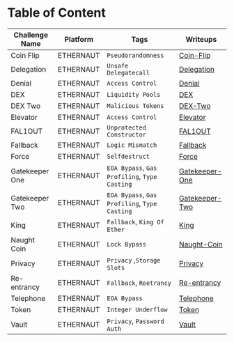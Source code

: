 # Table of Content

| Challenge Name                | Platform              | Tags                                              | Writeups                                                                         |
| ----------------------------- | --------------------- | ------------------------------------------------- | -------------------------------------------------------------------------------- |
| Coin Flip                     | ETHERNAUT             | `Pseudorandomness`                                | [Coin-Flip](/ETHERNAUT/Coin_Flip/writeup.md)                                     |
| Delegation                    | ETHERNAUT             | `Unsafe Delegatecall`                             | [Delegation](/ETHERNAUT/Delegation/writeup.md)                                   |
| Denial                        | ETHERNAUT             | `Access Control`                                  | [Denial](/ETHERNAUT/Denial/writeup.md)                                           |
| DEX                           | ETHERNAUT             | `Liquidity Pools`                                 | [DEX](/ETHERNAUT/DEX/writeup.md)                                                 |
| DEX Two                       | ETHERNAUT             | `Malicious Tokens`                                | [DEX-Two](/ETHERNAUT/DEX_Two/writeup.md)                                         |
| Elevator                      | ETHERNAUT             | `Access Control`                                  | [Elevator](/ETHERNAUT/Elevator/writeup.md)                                       |
| FAL1OUT                       | ETHERNAUT             | `Unprotected Constructor`                         | [FAL1OUT](/ETHERNAUT/FAL1OUT/writeup.md)                                         |
| Fallback                      | ETHERNAUT             | `Logic Mismatch`                                  | [Fallback](/ETHERNAUT/Fallback/writeup.md)                                       |
| Force                         | ETHERNAUT             | `Selfdestruct`                                    | [Force](/ETHERNAUT/Force/writeup.md)                                             |
| Gatekeeper One                | ETHERNAUT             | `EOA Bypass`, `Gas Profiling`, `Type Casting`     | [Gatekeeper-One](/ETHERNAUT/Gatekeeper_One/writeup.md)                           |
| Gatekeeper Two                | ETHERNAUT             | `EOA Bypass`, `Gas Profiling`, `Type Casting`     | [Gatekeeper-Two](/ETHERNAUT/Gatekeeper_Two/writeup.md)                           |
| King                          | ETHERNAUT             | `Fallback`, `King Of Ether`                       | [King](/ETHERNAUT/King/writeup.md)                                               |
| Naught Coin                   | ETHERNAUT             | `Lock Bypass`                                     | [Naught-Coin](/ETHERNAUT/Naught_Coin/writeup.md)                                 |
| Privacy                       | ETHERNAUT             | `Privacy` ,`Storage Slots`                        | [Privacy](/ETHERNAUT/Privacy/writeup.md)                                         |
| Re-entrancy                   | ETHERNAUT             | `Fallback`, `Reetrancy`                           | [Re-entrancy](/ETHERNAUT/Re-entrancy/writeup.md)                                 |
| Telephone                     | ETHERNAUT             | `EOA Bypass`                                      | [Telephone](/ETHERNAUT/Telephone/writeup.md)                                     |
| Token                         | ETHERNAUT             | `Integer Underflow`                               | [Token](/ETHERNAUT/Token/writeup.md)                                             |
| Vault                         | ETHERNAUT             | `Privacy`, `Password Auth`                        | [Vault](/ETHERNAUT/Vault/writeup.md)                                             |
